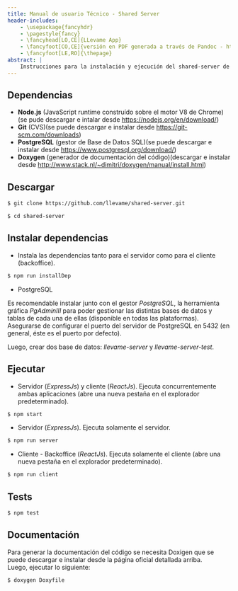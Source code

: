 ```yaml
---
title: Manual de usuario Técnico - Shared Server
header-includes:
    - \usepackage{fancyhdr}
    - \pagestyle{fancy}
    - \fancyhead[LO,CE]{LLevame App}
    - \fancyfoot[CO,CE]{versión en PDF generada a través de Pandoc - https://pandoc.org}
    - \fancyfoot[LE,RO]{\thepage}
abstract: |
	Instrucciones para la instalación y ejecución del shared-server de LLevame
---
```


Dependencias
------------

- **Node.js** (JavaScript runtime construído sobre el motor V8 de Chrome)(se pude descargar e intalar desde https://nodejs.org/en/download/)  
- **Git** (CVS)(se puede descargar e instalar desde https://git-scm.com/downloads)  
- **PostgreSQL** (gestor de Base de Datos SQL)(se puede descargar e instalar desde https://www.postgresql.org/download/)
- **Doxygen** (generador de documentación del código)(descargar e instalar desde http://www.stack.nl/~dimitri/doxygen/manual/install.html)

Descargar
---------

```bash
$ git clone https://github.com/llevame/shared-server.git

$ cd shared-server
```

Instalar dependencias
---------------------

- Instala las dependencias tanto para el servidor como para el cliente (backoffice).

```bash
$ npm run installDep
```

- PostgreSQL

Es recomendable instalar junto con el gestor *PostgreSQL*, la herramienta gráfica *PgAdminIII* para poder gestionar las distintas bases de datos y tablas de cada una de ellas (disponible en todas las plataformas). Asegurarse de configurar el puerto del servidor de PostgreSQL en 5432 (en general, éste es el puerto por defecto).  

Luego, crear dos base de datos: *llevame-server* y *llevame-server-test*. 

Ejecutar
--------

- Servidor (*ExpressJs*) y cliente (*ReactJs*). Ejecuta concurrentemente ambas aplicaciones (abre una nueva pestaña en el explorador predeterminado).

```bash
$ npm start
```

- Servidor (*ExpressJs*). Ejecuta solamente el servidor.

```bash
$ npm run server
```

- Cliente - Backoffice (*ReactJs*). Ejecuta solamente el cliente (abre una nueva pestaña en el explorador predeterminado).

```bash
$ npm run client
```

Tests
-----

```bash
$ npm test
```

Documentación
-------------

Para generar la documentación del código se necesita Doxigen que se puede descargar e instalar desde la página oficial detallada arriba.  
Luego, ejecutar lo siguiente:  

```bash
$ doxygen Doxyfile
```